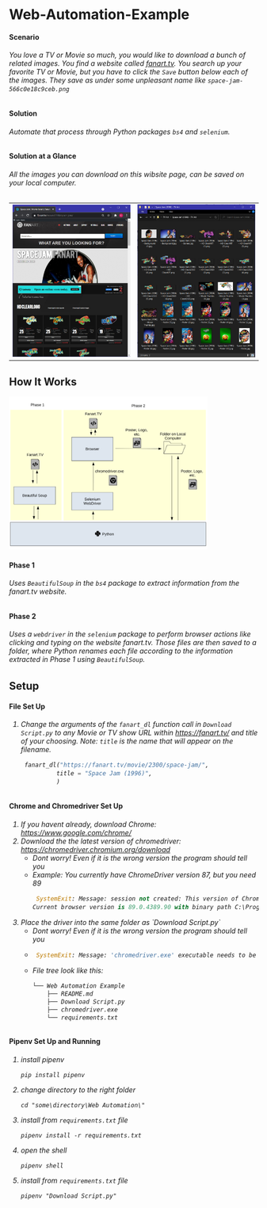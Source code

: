 <h1> Web-Automation-Example</h1>

<h4>Scenario</h4>
<h6>
  
You love a TV or Movie so much, you would like to download a bunch of related images. You find a website called <a href=fanart.tv>fanart.tv</a>. You search up your favorite TV or Movie, but you have to click the `Save` button below each of the images. They save as under some unpleasant name like `space-jam-566c0e18c9ceb.png`
</h6>

<h4>Solution</h4>
<h6>
  
Automate that process through Python packages `bs4` and `selenium`.
</h6>
  
<h4>Solution at a Glance</h4>
<h6>

All the images you can download on this wibsite page, can be saved on your local computer.
</h6>

<table>
<tr>
<td>

<img src=https://github.com/resetswitch/Images_for_Projects/blob/main/Web-Automation-Example/browser-fanart.tv.png width=400 title="fanart.tv">
</td>
<td>

<img src=https://github.com/resetswitch/Images_for_Projects/blob/main/Web-Automation-Example/file-explorer.png width=400 title="file explorer">
</td>
</tr>
</table>

<h2>How It Works</h2>

<img src=https://github.com/resetswitch/Images_for_Projects/blob/main/Web-Automation-Example/web-automation-example.svg width=400 title="flow chart">

<h4>Phase 1</h4>
<h6>
  
Uses `BeautifulSoup` in the `bs4` package to extract information from the fanart.tv website.
</h6>

<h4>Phase 2</h4>
<h6>
  
Uses a `webdriver` in the `selenium` package to perform browser actions like clicking and typing on the website fanart.tv. Those files are then saved to a folder, where Python renames each file according to the information extracted in Phase 1 using `BeautifulSoup`.
</h6>

<h2>Setup</h2>


<h4>File Set Up</h4>
<h6>
<ol>
<li>
  
Change the arguments of the `fanart_dl` function call in `Download Script.py` to any Movie or TV show URL within https://fanart.tv/ and title of your choosing. Note: `title` is the name that will appear on the filename.
```python
 fanart_dl("https://fanart.tv/movie/2300/space-jam/", 
          title = "Space Jam (1996)",
          )
```
</li>
</ol>
</h6>



<h4>Chrome and Chromedriver Set Up</h4>
<h6>
<ol>
<li> If you havent already, download Chrome: <a href='https://www.google.com/chrome/'> https://www.google.com/chrome/<a>
<li> Download the the latest version of chromedriver: <a href='https://chromedriver.chromium.org/download'> https://chromedriver.chromium.org/download<a>
<ul>
<li> Dont worry! Even if it is the wrong version the program should tell you</li>
<li> 
Example: You currently have ChromeDriver version 87, but you need 89
  
```python
 SystemExit: Message: session not created: This version of ChromeDriver only supports Chrome version 87
Current browser version is 89.0.4389.90 with binary path C:\Program Files (x86)\Google\Chrome\Application\chrome.exe
```
</li>
</ul>
</li>
<li> Place the driver into the same folder as `Download Script.py`
<ul>
<li> Dont worry! Even if it is the wrong version the program should tell you</li>
<li> 
  
```python
 SystemExit: Message: 'chromedriver.exe' executable needs to be in PATH. Please see https://sites.google.com/a/chromium.org/chromedriver/home
```
</li>
<li>
  
File tree look like this:
```
└── Web Automation Example
    ├── README.md
    ├── Download Script.py
    ├── chromedriver.exe
    └── requirements.txt
```
</li>
</ul>
</li>
</ol>
</h6>




<h4>Pipenv Set Up and Running</h4>
<h6>
<ol>
<li>
  
install pipenv
```
pip install pipenv
```
</li>
<li>
  
change directory to the right folder
```
cd "some\directory\Web Automation\"
```
</li>
<li>
  
install from `requirements.txt` file
```
pipenv install -r requirements.txt
```
</li>
<li>
  
open the shell
```
pipenv shell
```
</li>
<li>
  
install from `requirements.txt` file
```
pipenv "Download Script.py"
```
</li>
</ol>
</h6>
